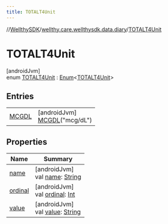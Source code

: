 ```yaml
---
title: TOTALT4Unit
---
```

//[WellthySDK](../../../index.html)/[wellthy.care.wellthysdk.data.diary](../index.html)/[TOTALT4Unit](index.html)



# TOTALT4Unit



[androidJvm]\
enum [TOTALT4Unit](index.html) : [Enum](https://kotlinlang.org/api/latest/jvm/stdlib/kotlin/-enum/index.html)&lt;[TOTALT4Unit](index.html)&gt;



## Entries


| | |
|---|---|
| [MCGDL](-m-c-g-d-l/index.html) | [androidJvm]<br>[MCGDL](-m-c-g-d-l/index.html)("mcg/dL") |


## Properties


| Name | Summary |
|---|---|
| [name](../../wellthy.care.wellthysdk.utils/-google-fit-syncing-manager/-syncing-data-type/-s-t-e-p-s/index.html#-372974862%2FProperties%2F-1123460525) | [androidJvm]<br>val [name](../../wellthy.care.wellthysdk.utils/-google-fit-syncing-manager/-syncing-data-type/-s-t-e-p-s/index.html#-372974862%2FProperties%2F-1123460525): [String](https://kotlinlang.org/api/latest/jvm/stdlib/kotlin/-string/index.html) |
| [ordinal](../../wellthy.care.wellthysdk.utils/-google-fit-syncing-manager/-syncing-data-type/-s-t-e-p-s/index.html#-739389684%2FProperties%2F-1123460525) | [androidJvm]<br>val [ordinal](../../wellthy.care.wellthysdk.utils/-google-fit-syncing-manager/-syncing-data-type/-s-t-e-p-s/index.html#-739389684%2FProperties%2F-1123460525): [Int](https://kotlinlang.org/api/latest/jvm/stdlib/kotlin/-int/index.html) |
| [value](value.html) | [androidJvm]<br>val [value](value.html): [String](https://kotlinlang.org/api/latest/jvm/stdlib/kotlin/-string/index.html) |

